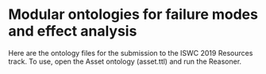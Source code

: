 # Modular ontologies for failure modes and effect analysis

Here are the ontology files for the submission to the ISWC 2019 Resources track.  To use, open the Asset ontology (asset.ttl) and run the Reasoner. 
